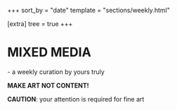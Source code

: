 +++
sort_by = "date"
template = "sections/weekly.html"

[extra]
tree = true
+++

# MIXED MEDIA

\- a weekly curation by yours truly

**MAKE ART NOT CONTENT!**

**CAUTION**: your attention is required for fine art

